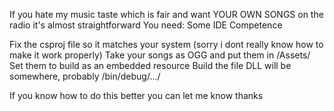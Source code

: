 If you hate my music taste which is fair and want YOUR OWN SONGS on the radio it's almost straightforward
You need:
Some IDE
Competence

Fix the csproj file so it matches your system (sorry i dont really know how to make it work properly)
Take your songs as OGG and put them in /Assets/
Set them to build as an embedded resource
Build the file
DLL will be somewhere, probably /bin/debug/.../

If you know how to do this better you can let me know thanks
